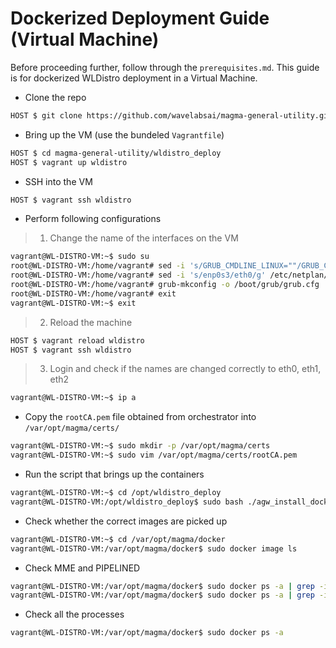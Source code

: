 # Dockerized Deployment Guide (Virtual Machine)
Before proceeding further, follow through the `prerequisites.md`. This guide is for dockerized WLDistro deployment in a Virtual Machine.
* Clone the repo
```bash
HOST $ git clone https://github.com/wavelabsai/magma-general-utility.git
```
*  Bring up the VM (use the bundeled `Vagrantfile`)
```bash
HOST $ cd magma-general-utility/wldistro_deploy
HOST $ vagrant up wldistro
```
* SSH into the VM
```bash
HOST $ vagrant ssh wldistro
```
* Perform following configurations
>1. Change the name of the interfaces on the VM
```bash
vagrant@WL-DISTRO-VM:~$ sudo su
root@WL-DISTRO-VM:/home/vagrant# sed -i 's/GRUB_CMDLINE_LINUX=""/GRUB_CMDLINE_LINUX="net.ifnames=0 biosdevname=0"/g' /etc/default/grub
root@WL-DISTRO-VM:/home/vagrant# sed -i 's/enp0s3/eth0/g' /etc/netplan/50-cloud-init.yaml
root@WL-DISTRO-VM:/home/vagrant# grub-mkconfig -o /boot/grub/grub.cfg
root@WL-DISTRO-VM:/home/vagrant# exit
vagrant@WL-DISTRO-VM:~$ exit
```
>2. Reload the machine
```bash
HOST $ vagrant reload wldistro
HOST $ vagrant ssh wldistro
```
>3. Login and check if the names are changed correctly to eth0, eth1, eth2
```bash
vagrant@WL-DISTRO-VM:~$ ip a
```
* Copy the `rootCA.pem` file obtained from orchestrator into `/var/opt/magma/certs/`
```bash
vagrant@WL-DISTRO-VM:~$ sudo mkdir -p /var/opt/magma/certs
vagrant@WL-DISTRO-VM:~$ sudo vim /var/opt/magma/certs/rootCA.pem
```
* Run the script that brings up the containers
```bash
vagrant@WL-DISTRO-VM:~$ cd /opt/wldistro_deploy
vagrant@WL-DISTRO-VM:/opt/wldistro_deploy$ sudo bash ./agw_install_docker.sh
```
* Check whether the correct images are picked up
```bash
vagrant@WL-DISTRO-VM:~$ cd /var/opt/magma/docker
vagrant@WL-DISTRO-VM:/var/opt/magma/docker$ sudo docker image ls
```
* Check MME and PIPELINED
```bash
vagrant@WL-DISTRO-VM:/var/opt/magma/docker$ sudo docker ps -a | grep -i pipe
vagrant@WL-DISTRO-VM:/var/opt/magma/docker$ sudo docker ps -a | grep -i mme
```
* Check all the processes
```bash
vagrant@WL-DISTRO-VM:/var/opt/magma/docker$ sudo docker ps -a
```
